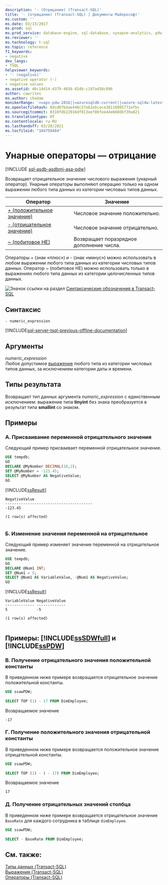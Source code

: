 ```yaml
---
description: '- (Отрицание) (Transact-SQL)'
title: '- (отрицание) (Transact-SQL) | Документы Майкрософт'
ms.custom: ''
ms.date: 03/13/2017
ms.prod: sql
ms.prod_service: database-engine, sql-database, synapse-analytics, pdw
ms.reviewer: ''
ms.technology: t-sql
ms.topic: reference
f1_keywords:
- negative
dev_langs:
- TSQL
helpviewer_keywords:
- '- (negative)'
- negative operator (-)
- negative values
ms.assetid: d6c14d14-d379-403b-82db-c197ad58c896
author: cawrites
ms.author: chadam
monikerRange: '>=aps-pdw-2016||=azuresqldb-current||=azure-sqldw-latest||>=sql-server-2016||>=sql-server-linux-2017||=azuresqldb-mi-current'
ms.openlocfilehash: 0dcd07b4ae448c57eb3a5cace38110095771efbc
ms.sourcegitcommit: 0310fdb22916df013eef86fee44e660dbf39ad21
ms.translationtype: HT
ms.contentlocale: ru-RU
ms.lasthandoff: 03/20/2021
ms.locfileid: "104750484"
---
```

# <a name="unary-operators---negative"></a>Унарные операторы — отрицание
[!INCLUDE [sql-asdb-asdbmi-asa-pdw](../../includes/applies-to-version/sql-asdb-asdbmi-asa-pdw.md)]

  Возвращает отрицательное значение числового выражения (унарный оператор). Унарные операторы выполняют операцию только на одном выражении любого типа данных из категории числовых типов данных.   
  
|Оператор|Значение|  
|--------------|-------------|  
|[+ (положительное значение)](../../t-sql/language-elements/unary-operators-positive.md)|Числовое значение положительно.|  
|[- (отрицательное значение)](../../t-sql/language-elements/unary-operators-negative.md)|Числовое значение отрицательно.|  
|[~ (побитовое НЕ)](../../t-sql/language-elements/bitwise-not-transact-sql.md)|Возвращает поразрядное дополнение числа.|  
  
 Операторы + (знак «плюс») и - (знак «минус») можно использовать в любом выражении любого типа данных из категории числовых типов данных. Оператор ~ (побитовое НЕ) можно использовать только в выражениях любого типа данных из категории целочисленных типов данных. 
  
 ![Значок ссылки на раздел](../../database-engine/configure-windows/media/topic-link.gif "Значок ссылки на раздел") [Синтаксические обозначения в Transact-SQL](../../t-sql/language-elements/transact-sql-syntax-conventions-transact-sql.md)  
  
## <a name="syntax"></a>Синтаксис  
  
```syntaxsql
- numeric_expression  
```  
  
[!INCLUDE[sql-server-tsql-previous-offline-documentation](../../includes/sql-server-tsql-previous-offline-documentation.md)]

## <a name="arguments"></a>Аргументы
 *numeric_expression*  
 Любое допустимое [выражение](../../t-sql/language-elements/expressions-transact-sql.md) любого типа из категории числовых типов данных, за исключением категории даты и времени.  
  
## <a name="result-types"></a>Типы результата  
 Возвращает тип данных аргумента *numeric_expression* с единственным исключением: выражение типа **tinyint** без знака преобразуется в результат типа **smallint** со знаком.  
  
## <a name="examples"></a>Примеры  
  
### <a name="a-setting-a-variable-to-a-negative-value"></a>A. Присваивание переменной отрицательного значения  
 Следующий пример присваивает переменной отрицательное значение.  
  
```sql 
USE tempdb;  
GO  
DECLARE @MyNumber DECIMAL(10,2);  
SET @MyNumber = -123.45;  
SELECT @MyNumber AS NegativeValue;  
GO  
```  
  
 [!INCLUDE[ssResult](../../includes/ssresult-md.md)]  
  
```  
NegativeValue  
---------------------------------------  
-123.45  
  
(1 row(s) affected)  
  
```  
  
### <a name="b-changing-a-variable-to-a-negative-value"></a>Б. Изменение значения переменной на отрицательное  
 Следующий пример изменяет значение переменной на отрицательное значение.  
  
```sql  
USE tempdb;  
GO  
DECLARE @Num1 INT;  
SET @Num1 = 5;  
SELECT @Num1 AS VariableValue, -@Num1 AS NegativeValue;  
GO  
```  
  
 [!INCLUDE[ssResult](../../includes/ssresult-md.md)]  
  
```  
VariableValue NegativeValue  
------------- -------------  
5             -5  
  
(1 row(s) affected)  
  
```  
  
## <a name="examples-sssdwfull-and-sspdw"></a>Примеры: [!INCLUDE[ssSDWfull](../../includes/sssdwfull-md.md)] и [!INCLUDE[ssPDW](../../includes/sspdw-md.md)]  
  
### <a name="c-returning-the-negative-of-a-positive-constant"></a>В. Получение отрицательного значения положительной константы  
 В приведенном ниже примере возвращается отрицательное значение положительной константы.  
  
```sql  
USE ssawPDW;  
  
SELECT TOP (1) - 17 FROM DimEmployee;  
```  
  
 Возвращаемое значение  
  
```  
-17  
```  
  
### <a name="d-returning-the-positive-of-a-negative-constant"></a>Г. Получение положительного значения отрицательной константы  
 В приведенном ниже примере возвращается положительное значение отрицательной константы.  
  
```sql  
USE ssawPDW;  
  
SELECT TOP (1) - ( - 17) FROM DimEmployee;  
```  
  
 Возвращаемое значение  
  
```  
17  
```  
  
### <a name="e-returning-the-negative-of-a-column"></a>Д. Получение отрицательных значений столбца  
 В приведенном ниже примере возвращается отрицательное значение `BaseRate` для каждого сотрудника в таблице `dimEmployee`.  
  
```sql  
USE ssawPDW;  
  
SELECT - BaseRate FROM DimEmployee;  
```  
  
## <a name="see-also"></a>См. также:  
 [Типы данных (Transact-SQL)](../../t-sql/data-types/data-types-transact-sql.md)   
 [Выражения (Transact-SQL)](../../t-sql/language-elements/expressions-transact-sql.md)   
 [Операторы (Transact-SQL)](../../t-sql/language-elements/operators-transact-sql.md)  
  
  

